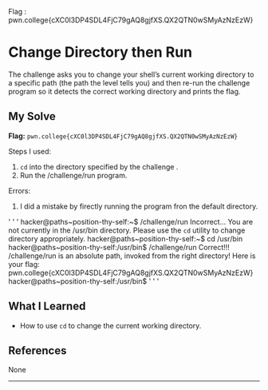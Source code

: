 Flag : pwn.college{cXC0l3DP4SDL4FjC79gAQ8gjfXS.QX2QTN0wSMyAzNzEzW}

# Change Directory then Run

The challenge asks you to change your shell’s current working directory to a specific path (the path the level tells you) and then re-run the challenge program so it detects the correct working directory and prints the flag.

## My Solve

**Flag:** `pwn.college{cXC0l3DP4SDL4FjC79gAQ8gjfXS.QX2QTN0wSMyAzNzEzW}`

Steps I used:

1. `cd` into the directory specified by the challenge .
2. Run the /challenge/run program.

Errors:
1. I did a mistake by firectly running the program fron the default directory.

' ' '
hacker@paths~position-thy-self:~$ /challenge/run
Incorrect...
You are not currently in the /usr/bin directory.
Please use the `cd` utility to change directory appropriately.
hacker@paths~position-thy-self:~$ cd /usr/bin
hacker@paths~position-thy-self:/usr/bin$ /challenge/run
Correct!!!
/challenge/run is an absolute path, invoked from the right directory!
Here is your flag:
pwn.college{cXC0l3DP4SDL4FjC79gAQ8gjfXS.QX2QTN0wSMyAzNzEzW}
hacker@paths~position-thy-self:/usr/bin$
' ' '

## What I Learned

* How to use `cd` to change the current working directory.

## References

None

---
